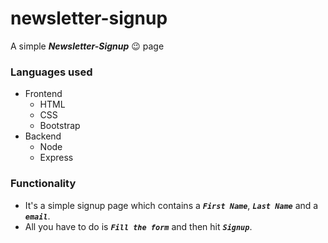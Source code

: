 # newsletter-signup

A simple ***Newsletter-Signup*** :wink: page 

### Languages used
* Frontend
  - HTML
  - CSS
  - Bootstrap
* Backend
  - Node
  - Express

### Functionality
- It's a simple signup page which contains a ***`First Name`***, ***`Last Name`*** and a ***`email`***.
- All you have to do is ***`Fill the form`*** and then hit ***`Signup`***.





